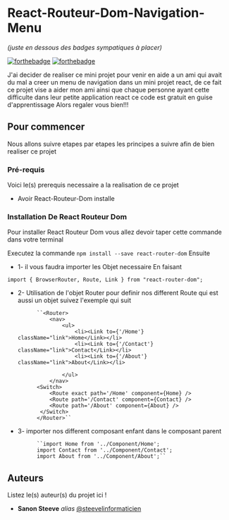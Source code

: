 # React-Routeur-Dom-Navigation-Menu
_(juste en dessous des badges sympatiques à placer)_

[![forthebadge](http://forthebadge.com/images/badges/built-with-love.svg)](http://forthebadge.com)  [![forthebadge](http://forthebadge.com/images/badges/powered-by-electricity.svg)](http://forthebadge.com)

J'ai decider de realiser ce mini projet pour venir en aide a un ami qui avait du mal a creer un menu de navigation dans un mini projet react, de ce fait ce projet vise a aider mon ami ainsi que chaque personne ayant cette difficulte dans leur petite application react ce code est gratuit en guise d'apprentissage Alors regaler vous bien!!!

## Pour commencer

Nous allons suivre etapes par etapes les principes a suivre afin de bien realiser ce projet

### Pré-requis

Voici le(s) prerequis necessaire a la realisation de ce projet

- Avoir React-Routeur-Dom installe

### Installation De React Routeur Dom

Pour installer React Routeur Dom vous allez devoir taper cette commande dans votre terminal

Executez la commande ``npm install --save react-router-dom`` Ensuite

- 1- il vous faudra importer les Objet necessaire En faisant

``import { BrowserRouter, Route, Link } from "react-router-dom";`` 

- 2- Utilisation de l'objet Router pour definir nos different Route qui est aussi un objet suivez l'exemple qui suit

            ``<Router>
                <nav>
                    <ul>
                        <li><Link to={'/Home'} className="link">Home</Link></li>
                        <li><Link to={'/Contact'} className="link">Contact</Link></li>
                        <li><Link to={'/About'} className="link">About</Link></li>
                       
                    </ul>
                </nav>
            <Switch>
                <Route exact path='/Home' component={Home} />
                <Route path='/Contact' component={Contact} />
                <Route path='/About' component={About} />
             </Switch>
            </Router>`` 
- 3- importer nos different composant enfant dans le composant parent

            ``import Home from '../Component/Home';
            import Contact from '../Component/Contact';
            import About from '../Component/About';`` 


## Auteurs
Listez le(s) auteur(s) du projet ici !
* **Sanon Steeve** _alias_ [@steevelinformaticien](https://github.com/steevy007)
